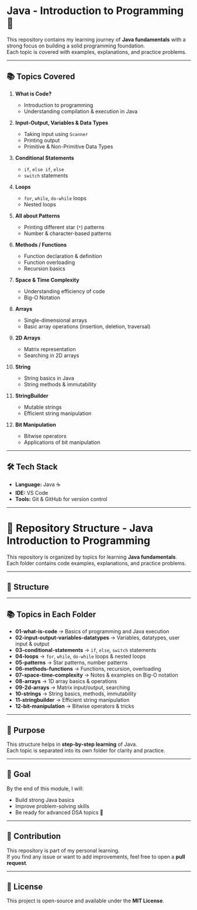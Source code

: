 # Java - Introduction to Programming 🚀

This repository contains my learning journey of **Java fundamentals** with a strong focus on building a solid programming foundation.  
Each topic is covered with examples, explanations, and practice problems.

---

## 📚 Topics Covered

1. **What is Code?**
   - Introduction to programming
   - Understanding compilation & execution in Java

2. **Input-Output, Variables & Data Types**
   - Taking input using `Scanner`
   - Printing output
   - Primitive & Non-Primitive Data Types

3. **Conditional Statements**
   - `if`, `else if`, `else`
   - `switch` statements

4. **Loops**
   - `for`, `while`, `do-while` loops
   - Nested loops

5. **All about Patterns**
   - Printing different star (`*`) patterns
   - Number & character-based patterns

6. **Methods / Functions**
   - Function declaration & definition
   - Function overloading
   - Recursion basics

7. **Space & Time Complexity**
   - Understanding efficiency of code
   - Big-O Notation

8. **Arrays**
   - Single-dimensional arrays
   - Basic array operations (insertion, deletion, traversal)

9. **2D Arrays**
   - Matrix representation
   - Searching in 2D arrays

10. **String**
    - String basics in Java
    - String methods & immutability

11. **StringBuilder**
    - Mutable strings
    - Efficient string manipulation

12. **Bit Manipulation**
    - Bitwise operators
    - Applications of bit manipulation

---

## 🛠️ Tech Stack
- **Language:** Java ☕
- **IDE:**  VS Code
- **Tools:** Git & GitHub for version control

---

# 📂 Repository Structure - Java Introduction to Programming

This repository is organized by topics for learning **Java fundamentals**.  
Each folder contains code examples, explanations, and practice problems.

---

## 📂 Structure


---

## 📚 Topics in Each Folder

- **01-what-is-code** → Basics of programming and Java execution  
- **02-input-output-variables-datatypes** → Variables, datatypes, user input & output  
- **03-conditional-statements** → `if`, `else`, `switch` statements  
- **04-loops** → `for`, `while`, `do-while` loops & nested loops  
- **05-patterns** → Star patterns, number patterns  
- **06-methods-functions** → Functions, recursion, overloading  
- **07-space-time-complexity** → Notes & examples on Big-O notation  
- **08-arrays** → 1D array basics & operations  
- **09-2d-arrays** → Matrix input/output, searching  
- **10-strings** → String basics, methods, immutability  
- **11-stringbuilder** → Efficient string manipulation  
- **12-bit-manipulation** → Bitwise operators & tricks  

---

## 🎯 Purpose
This structure helps in **step-by-step learning** of Java.  
Each topic is separated into its own folder for clarity and practice.


---

## 🎯 Goal
By the end of this module, I will:
- Build strong Java basics
- Improve problem-solving skills
- Be ready for advanced DSA topics 🚀

---

## 🤝 Contribution
This repository is part of my personal learning.  
If you find any issue or want to add improvements, feel free to open a **pull request**.

---

## 📜 License
This project is open-source and available under the **MIT License**.
